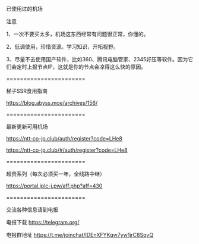 已使用过的机场

注意

1、一次不要买太多，机场这东西经常有问题很正常，你懂的。

2、低调使用，珍惜资源。学习知识，开拓视野。

3、尽量不去使用国产软件，比如360、腾讯电脑管家、2345好压等软件。因为它们会定时上报节点IP，这就是你的节点会凉得这么快的原因。

=======================

梯子SSR食用指南

https://blog.abyss.moe/archives/156/

=======================

最新更新可用机场

https://ntt-co-jp.club/auth/register?code=LHe8

https://ntt-co-jp.club/#/auth/register?code=LHe8

=======================

超贵系列（每次必须买一年，全线路中继）

https://portal.iplc-j.pw/aff.php?aff=430

=======================

交流各种信息请到电报

电报下载
https://telegram.org/

电报群地址
https://t.me/joinchat/IDEnXFYKgw7yw1jrC8SqvQ
